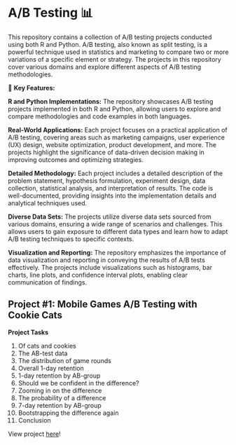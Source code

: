 # A/B Testing 📊

This repository contains a collection of A/B testing projects conducted using both R and Python. A/B testing, also known as split testing, is a powerful technique used in statistics and marketing to compare two or more variations of a specific element or strategy. The projects in this repository cover various domains and explore different aspects of A/B testing methodologies.

🔑  **Key Features:**

**R and Python Implementations:** The repository showcases A/B testing projects implemented in both R and Python, allowing users to explore and compare methodologies and code examples in both languages.

**Real-World Applications:** Each project focuses on a practical application of A/B testing, covering areas such as marketing campaigns, user experience (UX) design, website optimization, product development, and more. The projects highlight the significance of data-driven decision making in improving outcomes and optimizing strategies.

**Detailed Methodology:** Each project includes a detailed description of the problem statement, hypothesis formulation, experiment design, data collection, statistical analysis, and interpretation of results. The code is well-documented, providing insights into the implementation details and analytical techniques used.

**Diverse Data Sets:** The projects utilize diverse data sets sourced from various domains, ensuring a wide range of scenarios and challenges. This allows users to gain exposure to different data types and learn how to adapt A/B testing techniques to specific contexts.

**Visualization and Reporting:** The repository emphasizes the importance of data visualization and reporting in conveying the results of A/B tests effectively. The projects include visualizations such as histograms, bar charts, line plots, and confidence interval plots, enabling clear communication of findings.

## Project #1: Mobile Games A/B Testing with Cookie Cats

**Project Tasks**

1. Of cats and cookies
2. The AB-test data
3. The distribution of game rounds
4. Overall 1-day retention
5. 1-day retention by AB-group
6. Should we be confident in the difference?
7. Zooming in on the difference
8. The probability of a difference
9. 7-day retention by AB-group
10. Bootstrapping the difference again
11. Conclusion

View project [here](https://github.com/aolivacce/A-B-Testing/blob/main/mobilegametesting.ipynb)!

